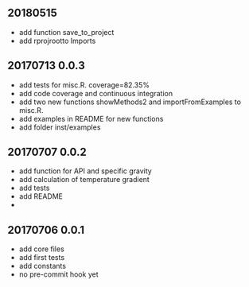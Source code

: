 ## 20180515
* add function save_to_project
* add rprojrootto Imports

## 20170713 0.0.3
* add tests for misc.R. coverage=82.35%
* add code coverage and continuous integration
* add two new functions showMethods2 and importFromExamples to misc.R.
* add examples in README for new functions
* add folder inst/examples

## 20170707 0.0.2
* add function for API and specific gravity
* add calculation of temperature gradient
* add tests
* add README
* 

## 20170706 0.0.1
* add core files
* add first tests
* add constants
* no pre-commit hook yet


